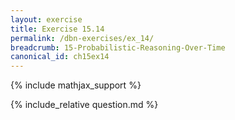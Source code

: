 ```yaml
---
layout: exercise
title: Exercise 15.14
permalink: /dbn-exercises/ex_14/
breadcrumb: 15-Probabilistic-Reasoning-Over-Time
canonical_id: ch15ex14
---
```


{% include mathjax_support %}
<div id="hiddden">{% include_relative question.md %}</div>